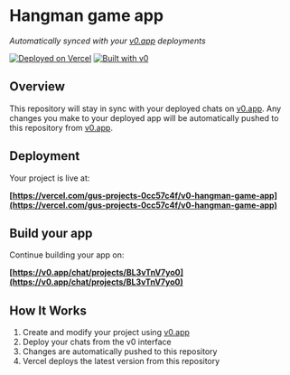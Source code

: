 # Hangman game app

*Automatically synced with your [v0.app](https://v0.app) deployments*

[![Deployed on Vercel](https://img.shields.io/badge/Deployed%20on-Vercel-black?style=for-the-badge&logo=vercel)](https://vercel.com/gus-projects-0cc57c4f/v0-hangman-game-app)
[![Built with v0](https://img.shields.io/badge/Built%20with-v0.app-black?style=for-the-badge)](https://v0.app/chat/projects/BL3vTnV7yo0)

## Overview

This repository will stay in sync with your deployed chats on [v0.app](https://v0.app).
Any changes you make to your deployed app will be automatically pushed to this repository from [v0.app](https://v0.app).

## Deployment

Your project is live at:

**[https://vercel.com/gus-projects-0cc57c4f/v0-hangman-game-app](https://vercel.com/gus-projects-0cc57c4f/v0-hangman-game-app)**

## Build your app

Continue building your app on:

**[https://v0.app/chat/projects/BL3vTnV7yo0](https://v0.app/chat/projects/BL3vTnV7yo0)**

## How It Works

1. Create and modify your project using [v0.app](https://v0.app)
2. Deploy your chats from the v0 interface
3. Changes are automatically pushed to this repository
4. Vercel deploys the latest version from this repository
